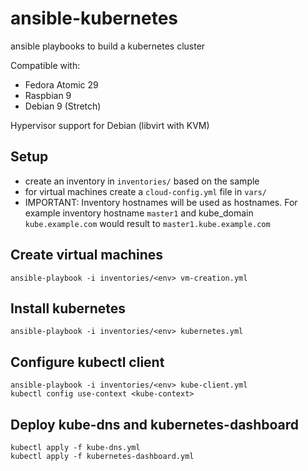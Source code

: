# ansible-kubernetes

ansible playbooks to build a kubernetes cluster

Compatible with:
- Fedora Atomic 29
- Raspbian 9
- Debian 9 (Stretch)

Hypervisor support for Debian (libvirt with KVM)

## Setup

- create an inventory in `inventories/` based on the sample
- for virtual machines create a `cloud-config.yml` file in `vars/`
- IMPORTANT: Inventory hostnames will be used as hostnames. For example inventory hostname `master1` and kube_domain `kube.example.com` would result to `master1.kube.example.com`

## Create virtual machines

    ansible-playbook -i inventories/<env> vm-creation.yml

## Install kubernetes

    ansible-playbook -i inventories/<env> kubernetes.yml

## Configure kubectl client

    ansible-playbook -i inventories/<env> kube-client.yml
    kubectl config use-context <kube-context>

## Deploy kube-dns and kubernetes-dashboard

    kubectl apply -f kube-dns.yml
    kubectl apply -f kubernetes-dashboard.yml
